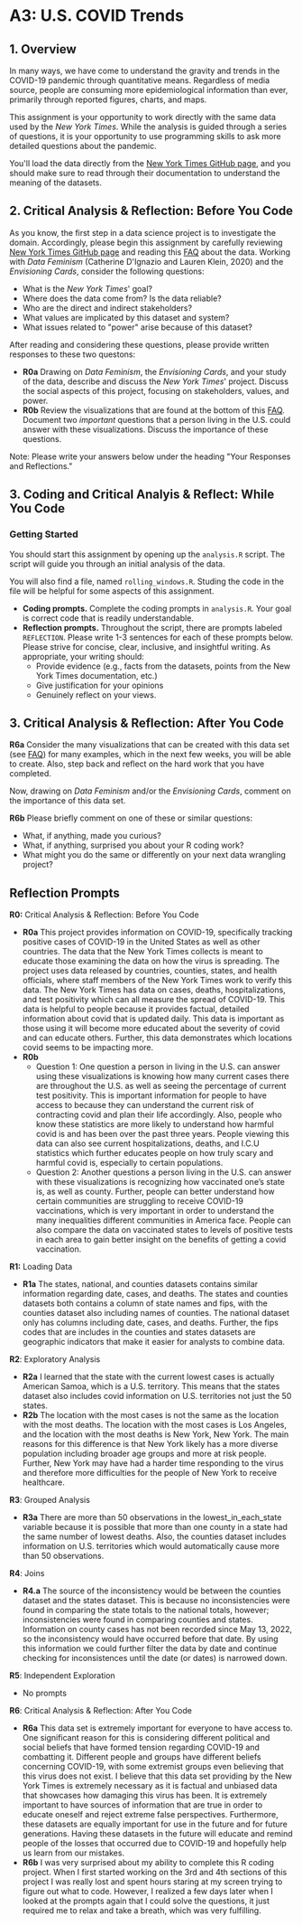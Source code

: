 # A3: U.S. COVID Trends

## 1. Overview
In many ways, we have come to understand the gravity and trends in the COVID-19 pandemic through quantitative means. Regardless of media source, people are consuming more epidemiological information than ever, primarily through reported figures, charts, and maps.

This assignment is your opportunity to work directly with the same data used by the _New York Times_. While the analysis is guided through a series of questions, it is your opportunity to use programming skills to ask more detailed questions about the pandemic.

You'll load the data directly from the [New York Times GitHub page](https://github.com/nytimes/covid-19-data/), and you should make sure to read through their documentation to understand the meaning of the datasets.

## 2. Critical Analysis & Reflection: Before You Code
As you know, the first step in a data science project is to investigate the domain. Accordingly, please begin this assignment by carefully reviewing [New York Times GitHub page](https://github.com/nytimes/covid-19-data/) and
reading this [FAQ](https://www.nytimes.com/interactive/2020/us/about-coronavirus-data-maps.html) about the data. Working with _Data Feminism_ (Catherine D'Ignazio and Lauren Klein, 2020) and the _Envisioning Cards_, consider the following questions:
* What is the _New York Times_' goal?
* Where does the data come from? Is the data reliable?
* Who are the direct and indirect stakeholders?
* What values are implicated by this dataset and system?
* What issues related to "power" arise because of this dataset?

After reading and considering these questions, please provide written responses to these two questons:
* **R0a** Drawing on _Data Feminism_, the _Envisioning Cards_, and your study of the data, describe and discuss the _New York Times_' project. Discuss the social aspects of this project, focusing on stakeholders, values, and power.
* **R0b** Review the visualizations that are found at the bottom of this [FAQ](https://www.nytimes.com/interactive/2020/us/about-coronavirus-data-maps.html). Document two _important_ questions that a person living in the U.S. could answer with these visualizations. Discuss the importance of these questions.

Note: Please write your answers below under the heading "Your Responses and Reflections."

## 3. Coding and Critical Analyis & Reflect: While You Code

### Getting Started
You should start this assignment by opening up the `analysis.R` script. The script will guide you through an initial analysis of the data.

You will also find a file, named `rolling_windows.R`. Studing the code in the file will be helpful for some aspects of this assignment.

* **Coding prompts.** Complete the coding prompts in `analysis.R`.  Your goal is correct code that is readily understandable.
* **Reflection prompts.** Throughout the script, there are prompts labeled `REFLECTION`. Please write 1-3 sentences for each of these prompts below. Please strive for concise, clear, inclusive, and insightful writing. As appropriate, your writing should:
   - Provide evidence (e.g., facts from the datasets, points from the New York Times documentation, etc.)
   - Give justification for your opinions
   - Genuinely reflect on your views.  

## 3. Critical Analysis & Reflection: After You Code
**R6a** Consider the many visualizations that can be created with this data set (see [FAQ](https://www.nytimes.com/interactive/2020/us/about-coronavirus-data-maps.html)) for many examples, which in the next few weeks,
you will be able to create. Also, step back and reflect on the hard work that you have completed.

Now, drawing on _Data Feminism_ and/or the _Envisioning Cards_, comment on the importance of this data set. 

**R6b** Please briefly comment on one of these or similar questions:
* What, if anything, made you curious?
* What, if anything, surprised you about your R coding work?
* What might you do the same or differently on your next data wrangling project?

## Reflection Prompts

**R0:** Critical Analysis & Reflection: Before You Code
* **R0a** This project provides information on COVID-19, specifically tracking positive cases of COVID-19 in the United States as well as other countries. The data that the New York Times collects is meant to educate those examining the data on how the virus is spreading. The project uses data released by countries, counties, states, and health officials, where staff members of the New York Times work to verify this data. The New York Times has data on cases, deaths, hospitalizations, and test positivity which can all measure the spread of COVID-19. This data is helpful to people because it provides factual, detailed information about covid that is updated daily. This data is important as those using it will become more educated about the severity of covid and can educate others. Further, this data demonstrates which locations covid seems to be impacting more.
* **R0b**
   - Question 1: One question a person in living in the U.S. can answer using these visualizations is knowing how many current cases there are throughout the U.S. as well as seeing the percentage of current test positivity. This is important information for people to have access to because they can understand the current risk of contracting covid and plan their life accordingly. Also, people who know these statistics are more likely to understand how harmful covid is and has been over the past three years. People viewing this data can also see current hospitalizations, deaths, and I.C.U statistics which further educates people on how truly scary and harmful covid is, especially to certain populations.
   - Question 2: Another questions a person living in the U.S. can answer with these visualizations is recognizing how vaccinated one’s state is, as well as county. Further, people can better understand how certain communities are struggling to receive COVID-19 vaccinations, which is very important in order to understand the many inequalities different communities in America face. People can also compare the data on vaccinated states to levels of positive tests in each area to gain better insight on the benefits of getting a covid vaccination.

**R1:** Loading Data
* **R1a** The states, national, and counties datasets contains similar information regarding date, cases, and deaths. The states and counties datasets both contains a column of state names and fips, with the counties dataset also including names of counties. The national dataset only has columns including date, cases, and deaths. Further, the fips codes that are includes in the counties and states datasets are geographic indicators that make it easier for analysts to combine data.

**R2**: Exploratory Analysis
* **R2a** I learned that the state with the current lowest cases is actually American Samoa, which is a U.S. territory. This means that the states dataset also includes covid information on U.S. territories not just the 50 states.
* **R2b** The location with the most cases is not the same as the location with the most deaths. The location with the most cases is Los Angeles, and the location with the most deaths is New York, New York. The main reasons for this difference is that New York likely has a more diverse population including broader age groups and more at risk people. Further, New York may have had a harder time responding to the virus and therefore more difficulties for the people of New York to receive healthcare.

**R3**: Grouped Analysis
* **R3a** There are more than 50 observations in the lowest_in_each_state variable because it is possible that more than one county in a state had the same number of lowest deaths. Also, the counties dataset includes information on U.S. territories which would automatically cause more than 50 observations.

**R4**: Joins
* **R4.a** The source of the inconsistency would be between the counties dataset and the states dataset. This is because no inconsistencies were found in comparing the state totals to the national totals, however; inconsistencies were found in comparing counties and states. Information on county cases has not been recorded since May 13, 2022, so the inconsistency would have occurred before that date. By using this information we could further filter the data by date and continue checking for inconsistences until the date (or dates) is narrowed down.

**R5**: Independent Exploration
* No prompts

**R6**: Critical Analysis & Reflection: After You Code
* **R6a** This data set is extremely important for everyone to have access to. One significant reason for this is considering different political and social beliefs that have formed tension regarding COVID-19 and combatting it. Different people and groups have different beliefs concerning COVID-19, with some extremist groups even believing that this virus does not exist. I believe that this data set providing by the New York Times is extremely necessary as it is factual and unbiased data that showcases how damaging this virus has been. It is extremely important to have sources of information that are true in order to educate oneself and reject extreme false perspectives. Furthermore, these datasets are equally important for use in the future and for future generations. Having these datasets in the future will educate and remind people of the losses that occurred due to COVID-19 and hopefully help us learn from our mistakes.
* **R6b** I was very surprised about my ability to complete this R coding project. When I first started working on the 3rd and 4th sections of this project I was really lost and spent hours staring at my screen trying to figure out what to code. However, I realized a few days later when I looked at the prompts again that I could solve the questions, it just required me to relax and take a breath, which was very fulfilling.

